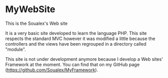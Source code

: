 MyWebSite
=========

This is the Soualex's Web site

It is a very basic site developed to learn the language PHP. This site respects the standard MVC however it was modified a little because the controllers and the views have been regrouped in a directory called "module".

This site is not under development anymore because I develop a Web sites' Framework at the moment. You can find that on my GitHub page (https://github.com/Soualex/MyFramework).
